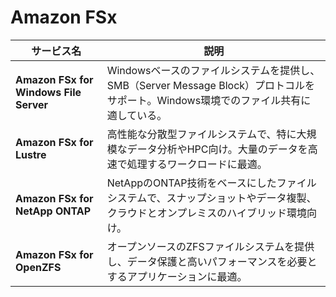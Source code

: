 # Amazon FSx

| サービス名                       | 説明 |
|--------------------------------|-----------------------------------------------------------|
| **Amazon FSx for Windows File Server** | Windowsベースのファイルシステムを提供し、SMB（Server Message Block）プロトコルをサポート。Windows環境でのファイル共有に適している。 |
| **Amazon FSx for Lustre**        | 高性能な分散型ファイルシステムで、特に大規模なデータ分析やHPC向け。大量のデータを高速で処理するワークロードに最適。 |
| **Amazon FSx for NetApp ONTAP**  | NetAppのONTAP技術をベースにしたファイルシステムで、スナップショットやデータ複製、クラウドとオンプレミスのハイブリッド環境向け。 |
| **Amazon FSx for OpenZFS**       | オープンソースのZFSファイルシステムを提供し、データ保護と高いパフォーマンスを必要とするアプリケーションに最適。 |
